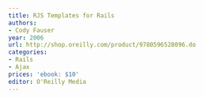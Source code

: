 ```yaml
---
title: RJS Templates for Rails
authors:
- Cody Fauser
year: 2006
url: http://shop.oreilly.com/product/9780596528096.do
categories:
- Rails
- Ajax
prices: 'ebook: $10'
editor: O'Reilly Media
---
```

